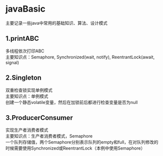 # javaBasic
主要记录一些java中常用的基础知识、算法、设计模式  
## 1.printABC
多线程依次打印ABC  
主要知识点：Semaphore, Synchronized(wait, notify), ReentrantLock(await, signal)  
## 2.Singleton
双重检查锁实现单例模式  
主要知识点：单例模式  
创建一个静态volatile变量，然后在加锁前后都进行检查变量是否为null  
## 3.ProducerConsumer  
实现生产者消费者模式  
主要知识点：生产者消费者模式，Semaphore  
一个队列存储值，两个Semaphore分别表示队列的empty和full，在对队列修改的时候需要使用Synchronized或ReentrantLock（本例中使用Semaphore）  

